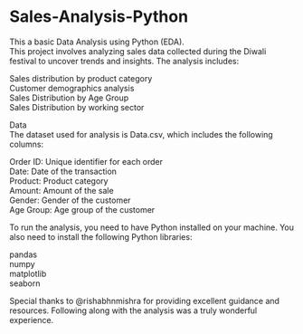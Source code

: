 # Sales-Analysis-Python
This a basic Data Analysis using Python (EDA).  
This project involves analyzing sales data collected during the Diwali festival to uncover trends and insights. The analysis includes:  


Sales distribution by product category  
Customer demographics analysis  
Sales Distribution by Age Group  
Sales Distribution by working sector  

Data  
The dataset used for analysis is Data.csv, which includes the following columns:  

Order ID: Unique identifier for each order  
Date: Date of the transaction  
Product: Product category  
Amount: Amount of the sale  
Gender: Gender of the customer  
Age Group: Age group of the customer  

To run the analysis, you need to have Python installed on your machine. You also need to install the following Python libraries:  

pandas  
numpy  
matplotlib  
seaborn  

Special thanks to @rishabhnmishra for providing excellent guidance and resources. Following along with the analysis was a truly wonderful experience.



